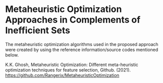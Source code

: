 # Metaheuristic Optimization Approaches in Complements of Inefficient Sets
The metaheuristic optimization algorithms used in the proposed approach were created by using the reference information/source codes mentioned below.

K.K. Ghosh, Metaheuristic Optimization: Different meta-heuristic optimization techniques for feature selection, Github. (2021). https://github.com/Rangerix/MetaheuristicOptimization
